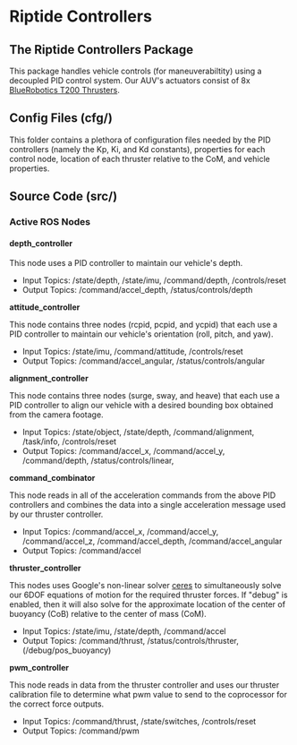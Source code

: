 # Riptide Controllers

## The Riptide Controllers Package

This package handles vehicle controls \(for maneuverabiltity\) using a decoupled PID control system. Our AUV's actuators consist of 8x [BlueRobotics T200 Thrusters](https://www.bluerobotics.com/store/thrusters/t100-t200-thrusters/t200-thruster/).

## Config Files \(cfg/\)

This folder contains a plethora of configuration files needed by the PID controllers \(namely the Kp, Ki, and Kd constants\), properties for each control node, location of each thruster relative to the CoM, and vehicle properties.

## Source Code \(src/\)

### Active ROS Nodes

#### depth\_controller

This node uses a PID controller to maintain our vehicle's depth.

* Input Topics: /state/depth, /state/imu, /command/depth, /controls/reset
* Output Topics: /command/accel\_depth, /status/controls/depth

**attitude\_controller**

This node contains three nodes \(rcpid, pcpid, and ycpid\) that each use a PID controller to maintain our vehicle's orientation \(roll, pitch, and yaw\).

* Input Topics: /state/imu, /command/attitude, /controls/reset
* Output Topics: /command/accel\_angular, /status/controls/angular

**alignment\_controller**

This node contains three nodes \(surge, sway, and heave\) that each use a PID controller to align our vehicle with a desired bounding box obtained from the camera footage.

* Input Topics: /state/object, /state/depth, /command/alignment, /task/info, /controls/reset 
* Output Topics: /command/accel\_x, /command/accel\_y, /command/depth, /status/controls/linear, 

**command\_combinator**

This node reads in all of the acceleration commands from the above PID controllers and combines the data into a single acceleration message used by our thruster controller.

* Input Topics: /command/accel\_x, /command/accel\_y, /command/accel\_z, /command/accel\_depth, /command/accel\_angular
* Output Topics: /command/accel

**thruster\_controller**

This nodes uses Google's non-linear solver [ceres](http://ceres-solver.org) to simultaneously solve our 6DOF equations of motion for the required thruster forces. If "debug" is enabled, then it will also solve for the approximate location of the center of buoyancy \(CoB\) relative to the center of mass \(CoM\).

* Input Topics: /state/imu, /state/depth, /command/accel
* Output Topics: /command/thrust, /status/controls/thruster, \(/debug/pos\_buoyancy\)

**pwm\_controller**

This node reads in data from the thruster controller and uses our thruster calibration file to determine what pwm value to send to the coprocessor for the correct force outputs.

* Input Topics: /command/thrust, /state/switches, /controls/reset
* Output Topics: /command/pwm

